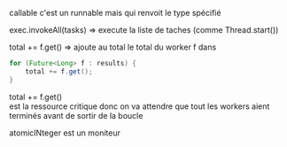 callable c'est un runnable mais qui renvoit le type spécifié

exec.invokeAll(tasks) => execute la liste de taches (comme Thread.start())

total += f.get() => ajoute au total le total du worker f
dans 
```java
for (Future<Long> f : results) {
    total += f.get();
}
```
total += f.get()<br>
est la ressource critique
donc on va attendre que tout les workers aient terminés avant de sortir de la boucle

atomicINteger est un moniteur